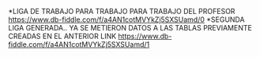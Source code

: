 *LIGA DE TRABAJO PARA TRABAJO PARA TRABAJO DEL PROFESOR 
https://www.db-fiddle.com/f/a4AN1cotMVYkZj5SXSUamd/0
*SEGUNDA LIGA GENERADA.. YA SE METIERON DATOS A LAS TABLAS PREVIAMENTE CREADAS EN EL ANTERIOR LINK
https://www.db-fiddle.com/f/a4AN1cotMVYkZj5SXSUamd/1
